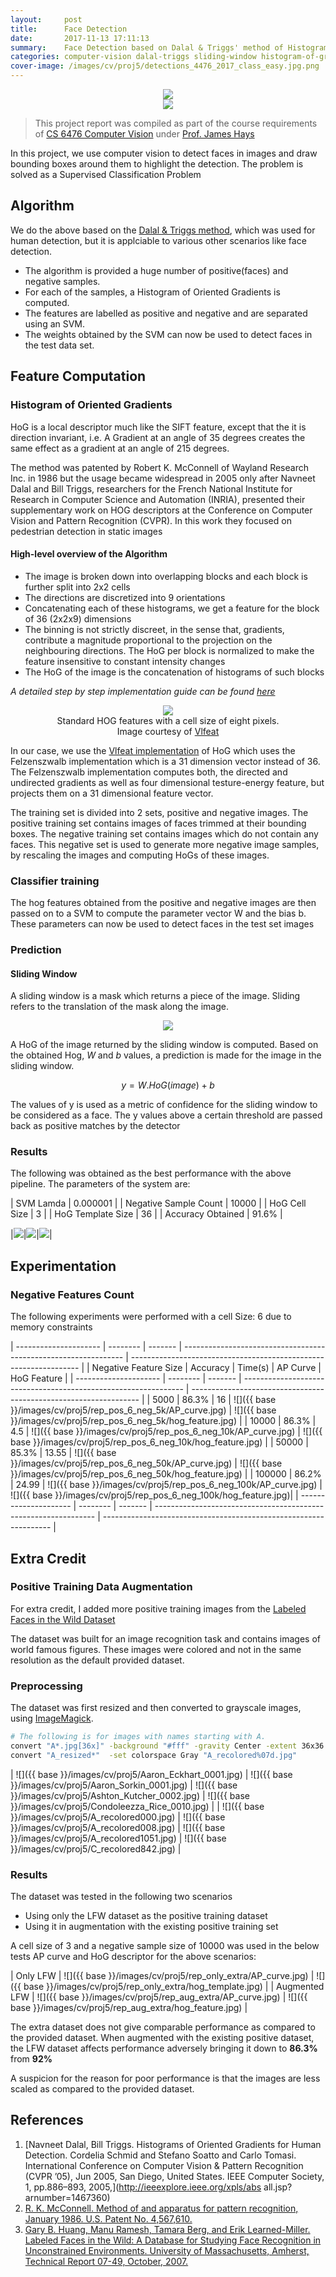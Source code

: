 ```yaml
---
layout:     post
title:      Face Detection
date:       2017-11-13 17:11:13
summary:    Face Detection based on Dalal & Triggs' method of Histogram of Gradient descriptors for Pedestrian Detection
categories: computer-vision dalal-triggs sliding-window histogram-of-gradients hog face-detection lfw labelled-faces-in-the-wild negative data-augmentation 
cover-image: /images/cv/proj5/detections_4476_2017_class_easy.jpg.png
---
```


<center><img src="{{ base }}/images/cv/proj5/detections_4476_2017_class_easy.jpg.png" /></center>
<center><img src="{{ base }}/images/cv/proj5/detections_4476_2017_class_hard.jpg.png" /></center>

> This project report was compiled as part of the course requirements of [CS 6476 Computer Vision](https://www.cc.gatech.edu/~hays/compvision/) under [Prof. James Hays](https://www.cc.gatech.edu/~hays/)

In this project, we use computer vision to detect faces in images and draw bounding boxes around them to highlight the detection. The problem is solved as a Supervised Classification Problem

## Algorithm
We do the above based on the [Dalal & Triggs method](#references), which was used for human detection, but it is applciable to various other scenarios like face detection.

* The algorithm is provided a huge number of positive(faces) and negative samples. 
* For each of the samples, a Histogram of Oriented Gradients is computed. 
* The features are labelled as positive and negative and are separated using an SVM. 
* The weights obtained by the SVM can now be used to detect faces in the test data set.

## Feature Computation

### Histogram of Oriented Gradients 

HoG is a local descriptor much like the SIFT feature, except that the it is direction invariant, i.e. A Gradient at an angle of 35 degrees creates the same effect as a gradient at an angle of 215 degrees.

The method was patented by Robert K. McConnell of Wayland Research Inc. in 1986 but the usage became widespread in 2005 only after Navneet Dalal and Bill Triggs, researchers for the French National Institute for Research in Computer Science and Automation (INRIA), presented their supplementary work on HOG descriptors at the Conference on Computer Vision and Pattern Recognition (CVPR). In this work they focused on pedestrian detection in static images

#### **High-level overview of the Algorithm**

* The image is broken down into overlapping blocks and each block is further split into 2x2 cells  
* The directions are discretized into 9 orientations  
* Concatenating each of these histograms, we get a feature for the block of 36 (2x2x9) dimensions  
* The binning is not strictly discreet, in the sense that, gradients, contribute a magnitude proportional to the projection on the neighbouring directions. The HoG per block is normalized to make the feature  insensitive to constant intensity changes  
* The HoG of the image is the concatenation of histograms of such blocks  


_A detailed step by step implementation guide can be found [here](https://www.learnopencv.com/histogram-of-oriented-gradients/)_

<center><img src="{{ base }}/images/cv/proj5/hog_features_dalal_triggs.jpg" /><br>Standard HOG features with a cell size of eight pixels.<br>Image courtesy of <a href="http://www.vlfeat.org/overview/hog.html">Vlfeat</a>
</center>

In our case, we use the [Vlfeat implementation](http://www.vlfeat.org/matlab/vl_hog.html) of HoG which uses the Felzenszwalb implementation which is a 31 dimension vector instead of 36. The Felzenszwalb implementation computes both, the directed and undirected gradients as well as four dimensional testure-energy feature, but projects them on a 31 dimensional feature vector.

The training set is divided into 2 sets, positive and negative images. The positive training set contains images of faces trimmed at their bounding boxes. The negative training set contains images which do not contain any faces. This negative set is used to generate more negative image samples, by rescaling the images and computing HoGs of these images.

### Classifier training
The hog features obtained from the positive and negative images are then passed on to a SVM to compute the parameter vector W and the bias b. These parameters can now be used to detect faces in the test set images

### Prediction

#### **Sliding Window**

A sliding window is a mask which returns a piece of the image. Sliding refers to the translation of the mask along the image.

<center><img src="{{ base }}/images/cv/proj5/sliding_window_example.gif" />
</center>


A HoG of the image returned by the sliding window is computed. Based on the obtained Hog, _W_ and _b_ values, a prediction is made for the image in the sliding window. 

$$
y = W . HoG(image) + b 
$$

The values of y is used as a metric of confidence for the sliding window to be considered as a face. The y values above a certain threshold are passed back as positive matches by the detector

### Results

The following was obtained as the best performance with the above pipeline. The parameters of the system are:

| SVM Lamda	            | 0.000001  |
| Negative Sample Count	| 10000     |
| HoG Cell Size	        | 3         |
| HoG Template Size	    | 36        |
| Accuracy Obtained	    | 91.6%     |

|<img src="{{ base }}/images/cv/proj5/rep_pos_3/AP_curve.jpg" />|<img src="{{ base }}/images/cv/proj5/rep_pos_3/hog_feature.jpg" />|<img src="{{ base }}/images/cv/proj5/rep_pos_3/recallVsFP.jpg" />|

## Experimentation

### Negative Features Count

The following experiments were performed with a cell Size: 6 due to memory constraints

| --------------------- | -------- | ------- | --------------------------------------------------------------- | ----------------------------------------------------------------- |
| Negative Feature Size | Accuracy | Time(s) | AP Curve                                                        |  HoG Feature                                                      |
| --------------------- | -------- | ------- | --------------------------------------------------------------- | ----------------------------------------------------------------- |
| 5000	                | 86.3%	   | 16      | ![]({{ base }}/images/cv/proj5/rep_pos_6_neg_5k/AP_curve.jpg)   | ![]({{ base }}/images/cv/proj5/rep_pos_6_neg_5k/hog_feature.jpg)  | 
| 10000	                | 86.3%	   | 4.5     | ![]({{ base }}/images/cv/proj5/rep_pos_6_neg_10k/AP_curve.jpg)  | ![]({{ base }}/images/cv/proj5/rep_pos_6_neg_10k/hog_feature.jpg) | 
| 50000	                | 85.3%	   | 13.55   | ![]({{ base }}/images/cv/proj5/rep_pos_6_neg_50k/AP_curve.jpg)  | ![]({{ base }}/images/cv/proj5/rep_pos_6_neg_50k/hog_feature.jpg) | 
| 100000	            | 86.2%	   | 24.99   | ![]({{ base }}/images/cv/proj5/rep_pos_6_neg_100k/AP_curve.jpg) | ![]({{ base }}/images/cv/proj5/rep_pos_6_neg_100k/hog_feature.jpg)| 
| --------------------- | -------- | ------- | --------------------------------------------------------------- | ----------------------------------------------------------------- |

## Extra Credit

### Positive Training Data Augmentation

For extra credit, I added more positive training images from the [Labeled Faces in the Wild Dataset](https://hal.inria.fr/inria-00321923/)

The dataset was built for an image recognition task and contains images of world famous figures. These images were colored and not in the same resolution as the default provided dataset.

### Preprocessing

The dataset was first resized and then converted to grayscale images, using [ImageMagick](https://www.imagemagick.org/script/index.php).

```sh
# The following is for images with names starting with A. 
convert "A*.jpg[36x]" -background "#fff" -gravity Center -extent 36x36 A_resized%07d.jpg
convert "A_resized*"  -set colorspace Gray "A_recolored%07d.jpg"
```

| ![]({{ base }}/images/cv/proj5/Aaron_Eckhart_0001.jpg) | ![]({{ base }}/images/cv/proj5/Aaron_Sorkin_0001.jpg) | ![]({{ base }}/images/cv/proj5/Ashton_Kutcher_0002.jpg) | ![]({{ base }}/images/cv/proj5/Condoleezza_Rice_0010.jpg) |
| ![]({{ base }}/images/cv/proj5/A_recolored000.jpg) | ![]({{ base }}/images/cv/proj5/A_recolored008.jpg) | ![]({{ base }}/images/cv/proj5/A_recolored1051.jpg) | ![]({{ base }}/images/cv/proj5/C_recolored842.jpg) |
	
### Results

The dataset was tested in the following two scenarios

* Using only the LFW dataset as the positive training dataset
* Using it in augmentation with the existing positive training set

A cell size of 3 and a negative sample size of 10000 was used in the below tests AP curve and HoG descriptor for the above scenarios:

| Only LFW | ![]({{ base }}/images/cv/proj5/rep_only_extra/AP_curve.jpg) | ![]({{ base }}/images/cv/proj5/rep_only_extra/hog_template.jpg) |
| Augmented LFW  | ![]({{ base }}/images/cv/proj5/rep_aug_extra/AP_curve.jpg) | ![]({{ base }}/images/cv/proj5/rep_aug_extra/hog_feature.jpg) | 

The extra dataset does not give comparable performance as compared to the provided dataset. When augmented with the existing positive dataset, the LFW dataset affects performance adversely bringing it down to **86.3%** from **92%**

A suspicion for the reason for poor performance is that the images are less scaled as compared to the provided dataset. 

## References

1. [Navneet Dalal, Bill Triggs. Histograms of Oriented Gradients for Human Detection. Cordelia Schmid and Stefano Soatto and Carlo Tomasi. International Conference on Computer Vision & Pattern Recognition (CVPR ’05), Jun 2005, San Diego, United States. IEEE Computer Society, 1, pp.886–893, 2005,](http://ieeexplore.ieee.org/xpls/abs all.jsp?arnumber=1467360)
2. [R. K. McConnell. Method of and apparatus for pattern recognition, January 1986. U.S. Patent No. 4,567,610.](http://www.google.co.uk/patents/US4567610)
3. [Gary B. Huang, Manu Ramesh, Tamara Berg, and Erik Learned-Miller. Labeled Faces in the Wild: A Database for Studying Face Recognition in Unconstrained Environments. University of Massachusetts, Amherst, Technical Report 07-49, October, 2007.](https://hal.inria.fr/inria-00321923/)